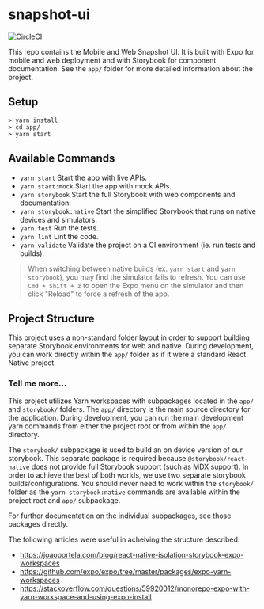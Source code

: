 # snapshot-ui

[![CircleCI](https://circleci.com/gh/Apartment-Snapshot/snapshot-ui/tree/main.svg?style=svg&circle-token=5f9116bf15cb022131e2fb948c277f27b16c0075)](https://circleci.com/gh/Apartment-Snapshot/snapshot-ui/tree/main)

This repo contains the Mobile and Web Snapshot UI. It is built with
Expo for mobile and web deployment and with Storybook for component
documentation. See the `app/` folder for more detailed information
about the project.

## Setup

    > yarn install
    > cd app/
    > yarn start

## Available Commands

- `yarn start` Start the app with live APIs.
- `yarn start:mock` Start the app with mock APIs.
- `yarn storybook` Start the full Storybook with web components and documentation.
- `yarn storybook:native` Start the simplified Storybook that runs on native devices and simulators.
- `yarn test` Run the tests.
- `yarn lint` Lint the code.
- `yarn validate` Validate the project on a CI environment (ie. run tests and builds).

> When switching between native builds (ex. `yarn start` and `yarn storybook`), you
> may find the simulator fails to refresh. You can use `Cmd + Shift + z` to open
> the Expo menu on the simulator and then click "Reload" to force a refresh of the app.

## Project Structure

This project uses a non-standard folder layout in order to support
building separate Storybook environments for web and native. During
development, you can work directly within the `app/` folder as if it were
a standard React Native project.

### Tell me more...

This project utilizes Yarn workspaces with subpackages located in the
`app/` and `storybook/` folders. The `app/` directory is the main source
directory for the application. During development, you can run the main
development yarn commands from either the project root or from within
the `app/` directory.

The `storybook/` subpackage is used to build an on device version of our
storybook. This separate package is required because `@storybook/react-native`
does not provide full Storybook support (such as MDX support). In order to
achieve the best of both worlds, we use two separate storybook
builds/configurations. You should never need to work within the
`storybook/` folder as the `yarn storybook:native` commands are available
within the project root and `app/` subpackage.

For further documentation on the individual subpackages, see those packages directly.

The following articles were useful in acheiving the structure described:

- https://joaoportela.com/blog/react-native-isolation-storybook-expo-workspaces
- https://github.com/expo/expo/tree/master/packages/expo-yarn-workspaces
- https://stackoverflow.com/questions/59920012/monorepo-expo-with-yarn-workspace-and-using-expo-install
